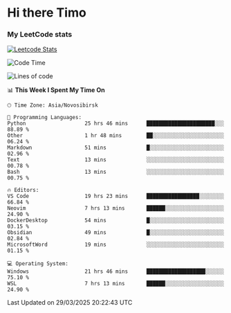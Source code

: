# Hi there Timo
### My LeetCode stats
[![Leetcode Stats](https://leetcard.jacoblin.cool/przdtl?border=0&radius=20&ext=heatmap&theme=nord)](https://leetcode.com/przdtl)

<!--START_SECTION:waka-->
![Code Time](http://img.shields.io/badge/Code%20Time-714%20hrs%2052%20mins-blue)

![Lines of code](https://img.shields.io/badge/From%20Hello%20World%20I%27ve%20Written-84.0%20thousand%20lines%20of%20code-blue)

📊 **This Week I Spent My Time On** 

```text
🕑︎ Time Zone: Asia/Novosibirsk

💬 Programming Languages: 
Python                   25 hrs 46 mins      ██████████████████████░░░   88.89 % 
Other                    1 hr 48 mins        ██░░░░░░░░░░░░░░░░░░░░░░░   06.24 % 
Markdown                 51 mins             █░░░░░░░░░░░░░░░░░░░░░░░░   02.96 % 
Text                     13 mins             ░░░░░░░░░░░░░░░░░░░░░░░░░   00.78 % 
Bash                     13 mins             ░░░░░░░░░░░░░░░░░░░░░░░░░   00.75 % 

🔥 Editors: 
VS Code                  19 hrs 23 mins      █████████████████░░░░░░░░   66.84 % 
Neovim                   7 hrs 13 mins       ██████░░░░░░░░░░░░░░░░░░░   24.90 % 
DockerDesktop            54 mins             █░░░░░░░░░░░░░░░░░░░░░░░░   03.15 % 
Obsidian                 49 mins             █░░░░░░░░░░░░░░░░░░░░░░░░   02.84 % 
MicrosoftWord            19 mins             ░░░░░░░░░░░░░░░░░░░░░░░░░   01.15 % 

💻 Operating System: 
Windows                  21 hrs 46 mins      ███████████████████░░░░░░   75.10 % 
WSL                      7 hrs 13 mins       ██████░░░░░░░░░░░░░░░░░░░   24.90 % 
```


 Last Updated on 29/03/2025 20:22:43 UTC
<!--END_SECTION:waka-->
